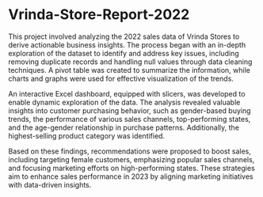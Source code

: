 # Vrinda-Store-Report-2022
This project involved analyzing the 2022 sales data of Vrinda Stores to derive actionable business insights. The process began with an in-depth exploration of the dataset to identify and address key issues, including removing duplicate records and handling null values through data cleaning techniques. A pivot table was created to summarize the information, while charts and graphs were used for effective visualization of the trends.

An interactive Excel dashboard, equipped with slicers, was developed to enable dynamic exploration of the data. The analysis revealed valuable insights into customer purchasing behavior, such as gender-based buying trends, the performance of various sales channels, top-performing states, and the age-gender relationship in purchase patterns. Additionally, the highest-selling product category was identified.

Based on these findings, recommendations were proposed to boost sales, including targeting female customers, emphasizing popular sales channels, and focusing marketing efforts on high-performing states. These strategies aim to enhance sales performance in 2023 by aligning marketing initiatives with data-driven insights.

